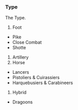 ### Type
The Type.
 1. Foot
  * Pike
  * Close Combat
  * Shotte
 1. Artillery
 1. Horse
  * Lancers
  * Pistoliers & Cuirassiers
  * Harquebusiers & Carabineers
 1. Hybrid
  * Dragoons

